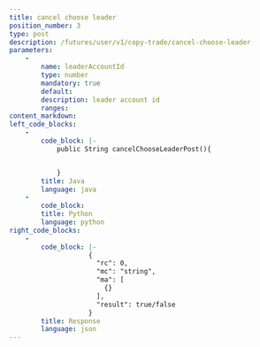 ```yaml
---
title: cancel choose leader
position_number: 3
type: post
description: /futures/user/v1/copy-trade/cancel-choose-leader
parameters:
    -
        name: leaderAccountId
        type: number
        mandatory: true
        default:
        description: leader account id
        ranges:
content_markdown:
left_code_blocks:
    -
        code_block: |-
            public String cancelChooseLeaderPost(){


            }
        title: Java
        language: java
    -
        code_block:
        title: Python
        language: python
right_code_blocks:
    -
        code_block: |-
                    {
                      "rc": 0,
                      "mc": "string",
                      "ma": [
                        {}
                      ],
                      "result": true/false
                    }
        title: Response
        language: json
---
```

